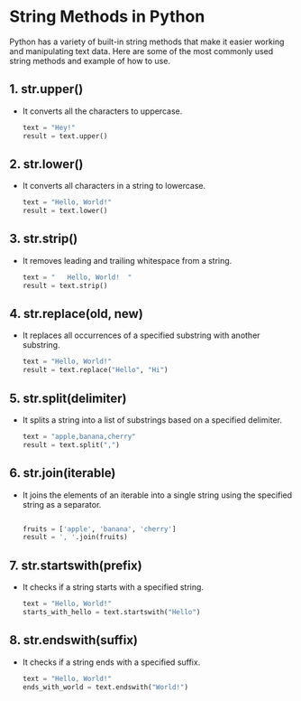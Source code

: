 # String Methods in Python

Python has a variety of built-in string methods that make it easier working and manipulating text data. Here are some of the most commonly used string methods and example of how to use.

## 1. str.upper()

- It converts all the characters to uppercase.

  ```python
  text = "Hey!"
  result = text.upper()
  ```


## 2. str.lower()

- It converts all characters in a string to lowercase.

    ```python
    text = "Hello, World!"
    result = text.lower()
    ```
    

## 3. str.strip()

- It removes leading and trailing whitespace from a string.
    
    ```python
    text = "   Hello, World!  "
    result = text.strip()
    ```
## 4. str.replace(old, new)

- It replaces all occurrences of a specified substring with another substring.

    ```python
    text = "Hello, World!"
    result = text.replace("Hello", "Hi")
    ```

## 5. str.split(delimiter)

- It splits a string into a list of substrings based on a specified delimiter.

    ```python
    text = "apple,banana,cherry"
    result = text.split(",")
    ```

## 6. str.join(iterable)

- It joins the elements of an iterable into a single string using the specified string as a separator.

    ```python

    fruits = ['apple', 'banana', 'cherry']
    result = ', '.join(fruits)
    ```

## 7. str.startswith(prefix)

- It checks if a string starts with a specified string.

    ```python
    text = "Hello, World!"
    starts_with_hello = text.startswith("Hello")
    ```

## 8. str.endswith(suffix)

- It checks if a string ends with a specified suffix.

    ```python
    text = "Hello, World!"
    ends_with_world = text.endswith("World!")
    ```
